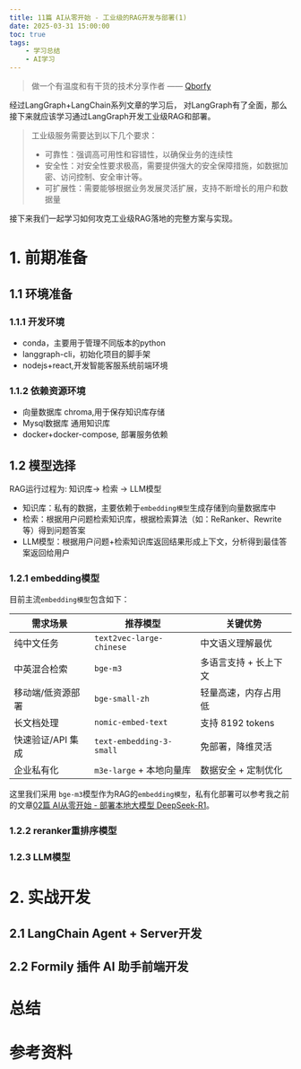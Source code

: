 ```yaml
---
title: 11篇 AI从零开始 - 工业级的RAG开发与部署(1)
date: 2025-03-31 15:00:00
toc: true
tags:
    - 学习总结
    - AI学习
---
```


> 做一个有温度和有干货的技术分享作者 —— [Qborfy](https://qborfy.com)


经过LangGraph+LangChain系列文章的学习后， 对LangGraph有了全面，那么接下来就应该学习通过LangGraph开发工业级RAG和部署。

> 工业级服务需要达到以下几个要求：
> - 可靠性：强调高可用性和容错性，以确保业务的连续性
> - 安全性：对安全性要求极高，需要提供强大的安全保障措施，如数据加密、访问控制、安全审计等。
> - 可扩展性：需要能够根据业务发展灵活扩展，支持不断增长的用户和数据量

接下来我们一起学习如何攻克工业级RAG落地的完整方案与实现。

<!-- more -->

# 1. 前期准备

## 1.1 环境准备

### 1.1.1 开发环境

- conda，主要用于管理不同版本的python
- langgraph-cli，初始化项目的脚手架
- nodejs+react,开发智能客服系统前端环境

### 1.1.2 依赖资源环境

- 向量数据库 chroma,用于保存知识库存储
- Mysql数据库 通用知识库
- docker+docker-compose, 部署服务依赖

## 1.2 模型选择

RAG运行过程为: 知识库-> 检索 -> LLM模型

- 知识库：私有的数据，主要依赖于`embedding模型`生成存储到向量数据库中
- 检索：根据用户问题检索知识库，根据检索算法（如：ReRanker、Rewrite等）得到问题答案
- LLM模型：根据用户问题+检索知识库返回结果形成上下文，分析得到最佳答案返回给用户

### 1.2.1 embedding模型
目前主流`embedding模型`包含如下：

| **需求场景**          | **推荐模型**               | **关键优势**                          |
|----------------------|--------------------------|-------------------------------------|
| 纯中文任务           | `text2vec-large-chinese` | 中文语义理解最优                     |
| 中英混合检索         | `bge-m3`                 | 多语言支持 + 长上下文                |
| 移动端/低资源部署    | `bge-small-zh`           | 轻量高速，内存占用低                 |
| 长文档处理           | `nomic-embed-text`       | 支持 8192 tokens                     |
| 快速验证/API 集成    | `text-embedding-3-small` | 免部署，降维灵活                    |
| 企业私有化           | `m3e-large` + 本地向量库  | 数据安全 + 定制优化                 |


这里我们采用 `bge-m3`模型作为RAG的`embedding模型`，私有化部署可以参考我之前的文章[02篇 AI从零开始 - 部署本地大模型 DeepSeek-R1](https://qborfy.com/ailearn/ai-learn02.html)。

### 1.2.2 reranker重排序模型




### 1.2.3 LLM模型





# 2. 实战开发

## 2.1 LangChain Agent + Server开发


## 2.2 Formily 插件 AI 助手前端开发

# 总结


# 参考资料





